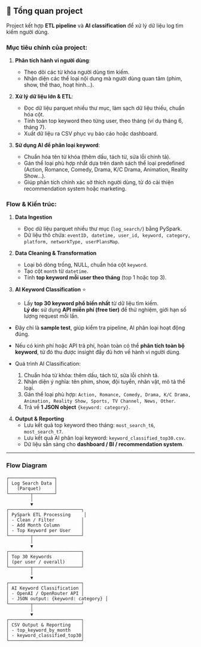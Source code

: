 ## 📌 Tổng quan project

Project kết hợp **ETL pipeline** và **AI classification** để xử lý dữ liệu log tìm kiếm người dùng.

### Mục tiêu chính của project:

1. **Phân tích hành vi người dùng**:

   - Theo dõi các từ khóa người dùng tìm kiếm.
   - Nhận diện các thể loại nội dung mà người dùng quan tâm (phim, show, thể thao, hoạt hình…).

2. **Xử lý dữ liệu lớn & ETL**:

   - Đọc dữ liệu parquet nhiều thư mục, làm sạch dữ liệu thiếu, chuẩn hóa cột.
   - Tính toán top keyword theo từng user, theo tháng (ví dụ tháng 6, tháng 7).
   - Xuất dữ liệu ra CSV phục vụ báo cáo hoặc dashboard.

3. **Sử dụng AI để phân loại keyword**:
   - Chuẩn hóa tên từ khóa (thêm dấu, tách từ, sửa lỗi chính tả).
   - Gán thể loại phù hợp nhất dựa trên danh sách thể loại predefined (Action, Romance, Comedy, Drama, K/C Drama, Animation, Reality Show…).
   - Giúp phân tích chính xác sở thích người dùng, từ đó cải thiện recommendation system hoặc marketing.

### Flow & Kiến trúc:

1. **Data Ingestion**

   - Đọc dữ liệu parquet nhiều thư mục (`log_search/`) bằng PySpark.
   - Dữ liệu thô chứa: `eventID, datetime, user_id, keyword, category, platform, networkType, userPlansMap`.

2. **Data Cleaning & Transformation**

   - Loại bỏ dòng trống, NULL, chuẩn hóa cột `keyword`.
   - Tạo cột `month` từ `datetime`.
   - Tính **top keyword mỗi user theo tháng** (top 1 hoặc top 3).

3. **AI Keyword Classification** ⭐

   - Lấy **top 30 keyword phổ biến nhất** từ dữ liệu tìm kiếm.  
     **Lý do:** sử dụng **API miễn phí (free tier)** để thử nghiệm, giới hạn số lượng request mỗi lần.

- Đây chỉ là **sample test**, giúp kiểm tra pipeline, AI phân loại hoạt động đúng.
- Nếu có kinh phí hoặc API trả phí, hoàn toàn có thể **phân tích toàn bộ keyword**, từ đó thu được insight đầy đủ hơn về hành vi người dùng.

- Quá trình AI Classification:
  1. Chuẩn hóa từ khóa: thêm dấu, tách từ, sửa lỗi chính tả.
  2. Nhận diện ý nghĩa: tên phim, show, đội tuyển, nhân vật, mô tả thể loại.
  3. Gán thể loại phù hợp: `Action, Romance, Comedy, Drama, K/C Drama, Animation, Reality Show, Sports, TV Channel, News, Other`.
  4. Trả về **1 JSON object** `{keyword: category}`.

4. **Output & Reporting**
   - Lưu kết quả top keyword theo tháng: `most_search_t6`, `most_search_t7`.
   - Lưu kết quả AI phân loại keyword: `keyword_classified_top30.csv`.
   - Dữ liệu sẵn sàng cho **dashboard / BI / recommendation system**.

---

### Flow Diagram

```text
┌─────────────────┐
│ Log Search Data │
│   (Parquet)     │
└────────┬────────┘
         │
         ▼
┌───────────────────────────┐
│ PySpark ETL Processing     │
│ - Clean / Filter          │
│ - Add Month Column        │
│ - Top Keyword per User    │
└────────┬──────────────────┘
         │
         ▼
┌───────────────────────────┐
│ Top 30 Keywords           │
│ (per user / overall)      │
└────────┬──────────────────┘
         │
         ▼
┌───────────────────────────┐
│ AI Keyword Classification │
│ - OpenAI / OpenRouter API │
│ - JSON output: {keyword: category} │
└────────┬──────────────────┘
         │
         ▼
┌───────────────────────────┐
│ CSV Output & Reporting    │
│ - top_keyword_by_month    │
│ - keyword_classified_top30│
└───────────────────────────┘
```
